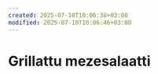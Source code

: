 ```yaml
---
created: 2025-07-10T10:06:38+03:00
modified: 2025-07-10T10:06:46+03:00
---
```


# Grillattu mezesalaatti

